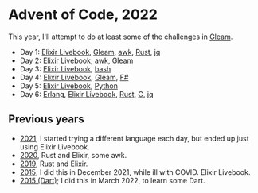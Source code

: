 # Advent of Code, 2022

This year, I'll attempt to do at least some of the challenges in [Gleam](https://gleam.run).

- Day 1: [Elixir Livebook](livebook/day01.livemd), [Gleam](gleam/day01/), [awk](awk/day01.awk), [Rust](rust/day01/), [jq](jq/)
- Day 2: [Elixir Livebook](livebook/day02.livemd), [awk](awk/day02.awk), [Gleam](gleam/day02/)
- Day 3: [Elixir Livebook](livebook/day03.livemd), [bash](bash/day03/)
- Day 4: [Elixir Livebook](livebook/day04.livemd), [Gleam](gleam/day04/), [F#](fsharp/day04/)
- Day 5: [Elixir Livebook](livebook/day05.livemd), [Python](python/day05.py)
- Day 6: [Erlang](erlang/day06.escript), [Elixir Livebook](livebook/day06.livemd), [Rust](rust/day06/), [C](c/day06/), [jq](jq/)

## Previous years

- [2021](https://github.com/rlipscombe/advent-2021), I started trying a different language each day, but ended up just using Elixir Livebook.
- [2020](https://github.com/rlipscombe/advent-2020), Rust and Elixir, some awk.
- [2019](https://github.com/rlipscombe/advent-2019), Rust and Elixir.
- [2015](https://github.com/rlipscombe/advent-2015); I did this in December 2021, while ill with COVID. Elixir Livebook.
- [2015 (Dart)](https://github.com/rlipscombe/advent-2015-dart); I did this in March 2022, to learn some Dart.
